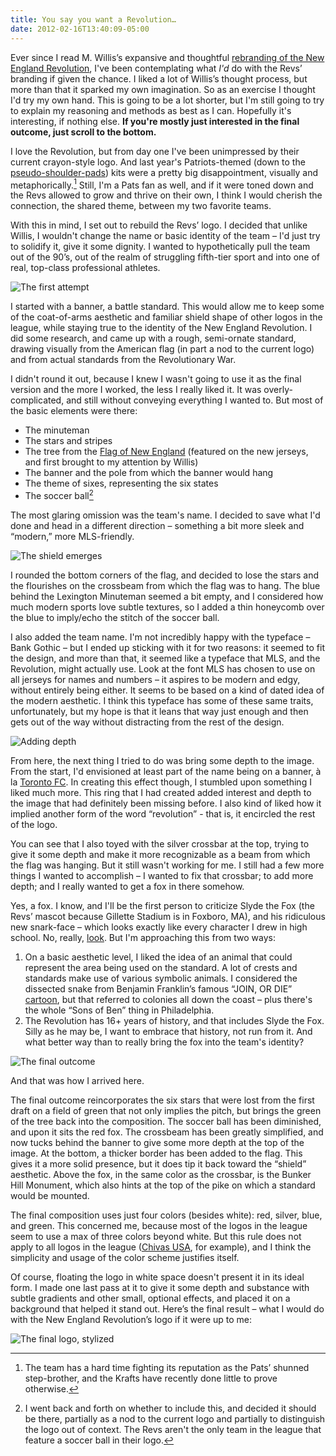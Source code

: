 ```yaml
---
title: You say you want a Revolution…
date: 2012-02-16T13:40:09-05:00
---
```


Ever since I read M. Willis’s expansive and thoughtful [rebranding of the New England Revolution](http://mwl.li/rev-reboot), I've been contemplating what _I'd_ do with the Revs’ branding if given the chance. I liked a lot of Willis’s thought process, but more than that it sparked my own imagination. So as an exercise I thought I'd try my own hand. This is going to be a lot shorter, but I'm still going to try to explain my reasoning and methods as best as I can. Hopefully it's interesting, if nothing else. **If you're mostly just interested in the final outcome, just scroll to the bottom.**

I love the Revolution, but from day one I've been unimpressed by their current crayon-style logo. And last year's Patriots-themed (down to the [pseudo-shoulder-pads](http://a.espncdn.com/espn360/images/so/mls/202830.jpg)) kits were a pretty big disappointment, visually and metaphorically.[^1] Still, I'm a Pats fan as well, and if it were toned down and the Revs allowed to grow and thrive on their own, I think I would cherish the connection, the shared theme, between my two favorite teams.

With this in mind, I set out to rebuild the Revs’ logo. I decided that unlike Willis, I wouldn't change the name or basic identity of the team – I'd just try to solidify it, give it some dignity. I wanted to hypothetically pull the team out of the 90’s, out of the realm of struggling fifth-tier sport and into one of real, top-class professional athletes.

<!--more-->

![The first attempt](../../../../assets/images/2012/02/crest-1.jpg)

I started with a banner, a battle standard. This would allow me to keep some of the coat-of-arms aesthetic and familiar shield shape of other logos in the league, while staying true to the identity of the New England Revolution. I did some research, and came up with a rough, semi-ornate standard, drawing visually from the American flag (in part a nod to the current logo) and from actual standards from the Revolutionary War.

I didn't round it out, because I knew I wasn't going to use it as the final version and the more I worked, the less I really liked it. It was overly-complicated, and still without conveying everything I wanted to. But most of the basic elements were there:

- The minuteman
- The stars and stripes
- The tree from the [Flag of New England](http://en.wikipedia.org/wiki/File:New_England_pine_flag.svg) (featured on the new jerseys, and first brought to my attention by Willis)
- The banner and the pole from which the banner would hang
- The theme of sixes, representing the six states
- The soccer ball[^2]

The most glaring omission was the team's name. I decided to save what I'd done and head in a different direction – something a bit more sleek and “modern,” more MLS-friendly.

![The shield emerges](../../../../assets/images/2012/02/crest-2.jpg)

I rounded the bottom corners of the flag, and decided to lose the stars and the flourishes on the crossbeam from which the flag was to hang. The blue behind the Lexington Minuteman seemed a bit empty, and I considered how much modern sports love subtle textures, so I added a thin honeycomb over the blue to imply/echo the stitch of the soccer ball.

I also added the team name. I'm not incredibly happy with the typeface – Bank Gothic – but I ended up sticking with it for two reasons: it seemed to fit the design, and more than that, it seemed like a typeface that MLS, and the Revolution, might actually use. Look at the font MLS has chosen to use on all jerseys for names and numbers – it aspires to be modern and edgy, without entirely being either. It seems to be based on a kind of dated idea of the modern aesthetic. I think this typeface has some of these same traits, unfortunately, but my hope is that it leans that way just enough and then gets out of the way without distracting from the rest of the design.

![Adding depth](../../../../assets/images/2012/02/crest-3.jpg)

From here, the next thing I tried to do was bring some depth to the image. From the start, I'd envisioned at least part of the name being on a banner, à la [Toronto FC](http://www.sportslogos.net/logo.php?id=0gfaomjubvw58whdep6w). In creating this effect though, I stumbled upon something I liked much more. This ring that I had created added interest and depth to the image that had definitely been missing before. I also kind of liked how it implied another form of the word “revolution” - that is, it encircled the rest of the logo.

You can see that I also toyed with the silver crossbar at the top, trying to give it some depth and make it more recognizable as a beam from which the flag was hanging. But it still wasn't working for me. I still had a few more things I wanted to accomplish – I wanted to fix that crossbar; to add more depth; and I really wanted to get a fox in there somehow.

Yes, a fox. I know, and I'll be the first person to criticize Slyde the Fox (the Revs’ mascot because Gillette Stadium is in Foxboro, MA), and his ridiculous new snark-face – which looks exactly like every character I drew in high school. No, really, [look](http://confused.bensaufley.com/64). But I'm approaching this from two ways:

1. On a basic aesthetic level, I liked the idea of an animal that could represent the area being used on the standard. A lot of crests and standards make use of various symbolic animals. I considered the dissected snake from Benjamin Franklin’s famous “JOIN, OR DIE” [cartoon](http://en.wikipedia.org/wiki/Join,_or_Die), but that referred to colonies all down the coast – plus there's the whole “Sons of Ben” thing in Philadelphia.
2. The Revolution has 16+ years of history, and that includes Slyde the Fox. Silly as he may be, I want to embrace that history, not run from it. And what better way than to really bring the fox into the team's identity?

![The final outcome](../../../../assets/images/2012/02/crest-4.jpg)

And that was how I arrived here.

The final outcome reincorporates the six stars that were lost from the first draft on a field of green that not only implies the pitch, but brings the green of the tree back into the composition. The soccer ball has been diminished, and upon it sits the red fox. The crossbeam has been greatly simplified, and now tucks behind the banner to give some more depth at the top of the image. At the bottom, a thicker border has been added to the flag. This gives it a more solid presence, but it does tip it back toward the “shield” aesthetic. Above the fox, in the same color as the crossbar, is the Bunker Hill Monument, which also hints at the top of the pike on which a standard would be mounted.

The final composition uses just four colors (besides white): red, silver, blue, and green. This concerned me, because most of the logos in the league seem to use a max of three colors beyond white. But this rule does not apply to all logos in the league ([Chivas USA](http://www.sportslogos.net/logo.php?id=03zmnqeyastoeb3leeyoen7kr), for example), and I think the simplicity and usage of the color scheme justifies itself.

Of course, floating the logo in white space doesn't present it in its ideal form. I made one last pass at it to give it some depth and substance with subtle gradients and other small, optional effects, and placed it on a background that helped it stand out. Here’s the final result – what I would do with the New England Revolution’s logo if it were up to me:

![The final logo, stylized](../../../../assets/images/2012/02/crest-4-gradient.jpg)

[^1]: The team has a hard time fighting its reputation as the Pats’ shunned step-brother, and the Krafts have recently done little to prove otherwise.
[^2]: I went back and forth on whether to include this, and decided it should be there, partially as a nod to the current logo and partially to distinguish the logo out of context. The Revs aren't the only team in the league that feature a soccer ball in their logo.
